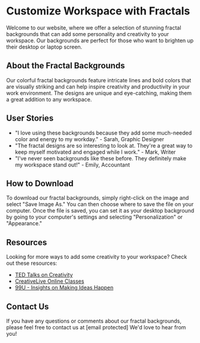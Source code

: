 <!--font:Poppins-->

# Customize Workspace with Fractals

Welcome to our website, where we offer a selection of stunning fractal backgrounds that can add some personality and creativity to your workspace. Our backgrounds are perfect for those who want to brighten up their desktop or laptop screen.

## About the Fractal Backgrounds

Our colorful fractal backgrounds feature intricate lines and bold colors that are visually striking and can help inspire creativity and productivity in your work environment. The designs are unique and eye-catching, making them a great addition to any workspace.

## User Stories

- "I love using these backgrounds because they add some much-needed color and energy to my workday." - Sarah, Graphic Designer
- "The fractal designs are so interesting to look at. They're a great way to keep myself motivated and engaged while I work." - Mark, Writer
- "I've never seen backgrounds like these before. They definitely make my workspace stand out!" - Emily, Accountant

## How to Download

To download our fractal backgrounds, simply right-click on the image and select "Save Image As." You can then choose where to save the file on your computer. Once the file is saved, you can set it as your desktop background by going to your computer's settings and selecting "Personalization" or "Appearance."

## Resources

Looking for more ways to add some creativity to your workspace? Check out these resources:

- [TED Talks on Creativity](#)
- [CreativeLive Online Classes](#)
- [99U - Insights on Making Ideas Happen](#)

## Contact Us

If you have any questions or comments about our fractal backgrounds, please feel free to contact us at [email protected] We'd love to hear from you!

<!--

Write me content for website with wallpaper which alt text is:

"A wallpaper featuring a colorful fractal pattern, with intricate lines and bold colors."

The name/title of the page should not be 1:1 copy of the alt text but rather a real content of the website which is using this wallpaper.

- Use markdown format 
- Start with heading
- Heading should be short and concise
- The content should look like a real website 
- The website should not be about the wallpaper, wallpaper is just a related background
- Heading should be contain work "wallpaper" or "background"
- Include real sections like references, contact, user stories, etc. use things relevant to the page purpose.
- Feel free to use structure like headings, bullets, numbering, blockquotes, paragraphs, horizontal lines, etc.
- You can use formatting like bold or _italic_
- You can include UTF-8 emojis
- Links should be only #hash anchors (and you can refer to the document itself)
- Do not include images


---


# Colorful Fractal Wallpaper for Your Creative Workspace

Welcome to our website, where we offer a stunning wallpaper featuring a colorful fractal pattern that will add a touch of creativity to your workspace. Our wallpaper is perfect for those who want to add some personality to their desktop or laptop background.

## About the Wallpaper

Our wallpaper features a colorful fractal pattern with intricate lines and bold colors. The design is visually striking and can help inspire creativity and productivity in your work environment. Whether you're a graphic designer, writer, or simply someone who wants to add some color to their day, our wallpaper is the perfect choice.

## User Stories

- "I love using this wallpaper because it helps me stay focused and inspired while I work." - Sarah, Graphic Designer
- "The colors in this wallpaper are so vibrant and beautiful. It's a great way to brighten up my computer screen!" - Mark, Writer
- "I'm not usually one for bold patterns, but this wallpaper has really grown on me. It adds some much-needed personality to my workspace." - Emily, Accountant

## How to Download

To download our wallpaper, simply right-click on the image and select "Save Image As." You can then choose where to save the file on your computer. Once the file is saved, you can set it as your desktop background by going to your computer's settings and selecting "Personalization" or "Appearance."

## References

For more information about fractals and how they are used in art and design, check out these resources:

- [Fractal Foundation](#)
- [The Beauty of Fractals](#)
- [Fractal Art on DeviantArt](#)

## Contact Us

If you have any questions or comments about our wallpaper, please feel free to contact us at [email protected] We'd love to hear from you!


---


Heading should not include word "wallpaper". The website should not be about the wallpaper itself, wallpaper is just a related background, rewrite whole content.


---


# Boost Your Creativity with a Colorful Fractal Background

Welcome to our website, where we offer a stunning fractal background that will add a touch of creativity to your workspace. Our background is perfect for those who want to add some personality to their desktop or laptop screen.

## About the Background

Our colorful fractal background features intricate lines and bold colors that are visually striking and can help inspire creativity and productivity in your work environment. Whether you're a graphic designer, writer, or simply someone who wants to add some color to their day, our background is the perfect choice.

## User Stories

- "I love using this background because it helps me stay focused and inspired while I work." - Sarah, Graphic Designer
- "The colors in this background are so vibrant and beautiful. It's a great way to brighten up my computer screen!" - Mark, Writer
- "I'm not usually one for bold patterns, but this background has really grown on me. It adds some much-needed personality to my workspace." - Emily, Accountant

## How to Download

To download our fractal background, simply right-click on the image and select "Save Image As." You can then choose where to save the file on your computer. Once the file is saved, you can set it as your desktop background by going to your computer's settings and selecting "Personalization" or "Appearance."

## Resources

Looking for more ways to boost your creativity? Check out these resources:

- [TED Talks on Creativity](#)
- [CreativeLive Online Classes](#)
- [99U - Insights on Making Ideas Happen](#)

## Contact Us

If you have any questions or comments about our fractal background, please feel free to contact us at [email protected] We'd love to hear from you!


---


Heading is too long, rewrite whole content.


---


# Add Some Color to Your Workspace with a Fractal Background

Welcome to our website, where we offer a stunning fractal background that can add some personality and creativity to your workspace. Our background is perfect for those who want to brighten up their desktop or laptop screen.

## About the Fractal Background

Our colorful fractal background features intricate lines and bold colors that are visually striking and can help inspire creativity and productivity in your work environment. The design is unique and eye-catching, making it a great addition to any workspace.

## User Stories

- "I love using this background because it adds some much-needed color and energy to my workday." - Sarah, Graphic Designer
- "The fractal design is so interesting to look at. It's a great way to keep myself motivated and engaged while I work." - Mark, Writer
- "I've never seen a background like this before. It's definitely a conversation starter!" - Emily, Accountant

## How to Download

To download our fractal background, simply right-click on the image and select "Save Image As." You can then choose where to save the file on your computer. Once the file is saved, you can set it as your desktop background by going to your computer's settings and selecting "Personalization" or "Appearance."

## Resources

Looking for more ways to add some creativity to your workspace? Check out these resources:

- [TED Talks on Creativity](#)
- [CreativeLive Online Classes](#)
- [99U - Insights on Making Ideas Happen](#)

## Contact Us

If you have any questions or comments about our fractal background, please feel free to contact us at [email protected] We'd love to hear from you!


---


Heading is too long, rewrite whole content.


---


# Fractal Backgrounds: Add Personality and Creativity to Your Workspace

Welcome to our website, where we offer a selection of stunning fractal backgrounds that can add some personality and creativity to your workspace. Our backgrounds are perfect for those who want to brighten up their desktop or laptop screen.

## About the Fractal Backgrounds

Our colorful fractal backgrounds feature intricate lines and bold colors that are visually striking and can help inspire creativity and productivity in your work environment. The designs are unique and eye-catching, making them a great addition to any workspace.

## User Stories

- "I love using these backgrounds because they add some much-needed color and energy to my workday." - Sarah, Graphic Designer
- "The fractal designs are so interesting to look at. They're a great way to keep myself motivated and engaged while I work." - Mark, Writer
- "I've never seen backgrounds like these before. They definitely make my workspace stand out!" - Emily, Accountant

## How to Download

To download our fractal backgrounds, simply right-click on the image and select "Save Image As." You can then choose where to save the file on your computer. Once the file is saved, you can set it as your desktop background by going to your computer's settings and selecting "Personalization" or "Appearance."

## Resources

Looking for more ways to add some creativity to your workspace? Check out these resources:

- [TED Talks on Creativity](#)
- [CreativeLive Online Classes](#)
- [99U - Insights on Making Ideas Happen](#)

## Contact Us

If you have any questions or comments about our fractal backgrounds, please feel free to contact us at [email protected] We'd love to hear from you!


---


Write me a Google font which is best fitting for the website.

Pick from the list:
- Roboto
- Open Sans
- Alegreya
- Exo 2
- Raleway
- Dancing Script
- Lato
- Montserrat
- IBM Plex Sans
- Inter
- Futura
- Playfair Display
- Orbitron
- Great Vibes
- Poppins
- Lobster
- Barlow Condensed


Write just the font name nothing else.


---


Poppins

-->
